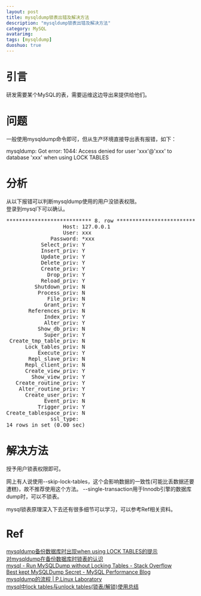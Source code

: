 ```yaml
---
layout: post
title: mysqldump锁表出错及解决方法
description: "mysqldump锁表出错及解决方法"
category: MySQL
avatarimg:
tags: [mysqldump]
duoshuo: true
---
```



# 引言
研发需要某个MySQL的表，需要运维这边导出来提供给他们。  

# 问题
一般使用mysqldump命令即可，但从生产环境直接导出表有报错，如下：
> 
mysqldump: Got error: 1044: Access denied for user 'xxx'@'xxx' to database 'xxx' when using LOCK TABLES

# 分析
从以下报错可以判断mysqldump使用的用户没锁表权限。  
登录到mysql下可以确认。
<pre>
*************************** 8. row ***************************
                  Host: 127.0.0.1
                  User: xxx
              Password: *xxx
           Select_priv: Y
           Insert_priv: Y
           Update_priv: Y
           Delete_priv: Y
           Create_priv: Y
             Drop_priv: Y
           Reload_priv: Y
         Shutdown_priv: N
          Process_priv: N
             File_priv: N
            Grant_priv: Y
       References_priv: N
            Index_priv: Y
            Alter_priv: Y
          Show_db_priv: N
            Super_priv: Y
 Create_tmp_table_priv: N
      Lock_tables_priv: N
          Execute_priv: Y
       Repl_slave_priv: N
      Repl_client_priv: N
      Create_view_priv: Y
        Show_view_priv: Y
   Create_routine_priv: Y
    Alter_routine_priv: Y
      Create_user_priv: Y
            Event_priv: N
          Trigger_priv: Y
Create_tablespace_priv: N
              ssl_type: 
14 rows in set (0.00 sec)
</pre>

# 解决方法
授予用户锁表权限即可。

网上有人说使用--skip-lock-tables，这个会影响数据的一致性(可能比丢数据还要遭糕)，故不推荐使用这个方法。
--single-transaction用于Innodb引擎的数据库dump时，可以不锁表。

mysql锁表原理深入下去还有很多细节可以学习，可以参考Ref相关资料。

# Ref 
[mysqldump备份数据库时出现when using LOCK TABLES的提示](http://mysqldba.blog.51cto.com/6728219/1329206)  
[对mysqldump在备份数据库时锁表的认识](http://www.freeoa.net/osuport/db/mysqldump-lock-on-backup_1453.html)  
[mysql - Run MySQLDump without Locking Tables - Stack Overflow](http://stackoverflow.com/questions/104612/run-mysqldump-without-locking-tables)  
[Best kept MySQLDump Secret - MySQL Performance Blog](https://www.percona.com/blog/2012/03/23/best-kept-mysqldump-secret/)  
[mysqldump的流程 | P.Linux Laboratory](http://www.penglixun.com/tech/database/the_process_of_mysqldump.html)  
[mysql中lock tables与unlock tables(锁表/解锁)使用总结](http://www.111cn.net/database/mysql/55482.htm)  



